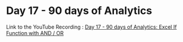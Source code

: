 
# Day 17 - 90 days of Analytics



Link to the YouTube Recording :
 [Day 17 - 90 days of Analytics: Excel If Function with AND / OR](https://www.youtube.com/watch?v=gxH5Zs08T3M)

